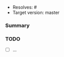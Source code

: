 
* Resolves: # <!-- related github issue -->
* Target version: master 

### Summary


### TODO

- [ ] ...
